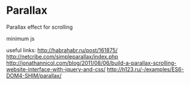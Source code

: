 # Parallax
Parallax effect for scrolling

minimum js

useful links:
http://habrahabr.ru/post/161875/
http://netcribe.com/simpleparallax/index.php
http://jonathannicol.com/blog/2011/08/06/build-a-parallax-scrolling-website-interface-with-jquery-and-css/
http://h123.ru/-/examples/ES6-DOM4-SHIM/parallax/
